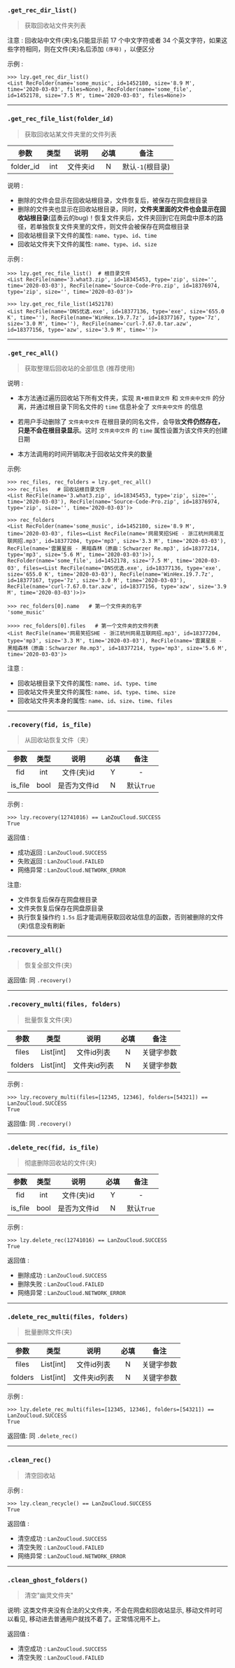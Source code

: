 ### `.get_rec_dir_list()`
> 获取回收站文件夹列表

注意 : 回收站中文件(夹)名只能显示前 17 个中文字符或者 34 个英文字符，如果这些字符相同，则在文件(夹)名后添加 `(序号)` ，以便区分

示例 :
```
>>> lzy.get_rec_dir_list()
<List RecFolder(name='some_music', id=1452180, size='8.9 M', time='2020-03-03', files=None), RecFolder(name='some_file', id=1452178, size='7.5 M', time='2020-03-03', files=None)>
```

---

### `.get_rec_file_list(folder_id)`
> 获取回收站某文件夹里的文件列表

|参数|类型|说明|必填|备注|  
|:---:|:---:|:---:|:---:|:---:|
|folder_id|int|文件夹id|N|默认`-1`(根目录)|

说明 :
- 删除的文件会显示在回收站根目录，文件恢复后，被保存在网盘根目录
- 删除的文件夹也显示在回收站根目录，同时，**文件夹里面的文件也会显示在回收站根目录**(蓝奏云的bug)！恢复文件夹后，文件夹回到它在网盘中原本的路径，若单独恢复文件夹里的文件，则文件会被保存在网盘根目录
- 回收站根目录下文件的属性: `name`、`type`、`id`、`time`
- 回收站文件夹下文件的属性: `name`、`type`、`id`、`size`

示例 : 
```
>>> lzy.get_rec_file_list()  # 根目录文件
<List RecFile(name='3.what3.zip', id=18345453, type='zip', size='', time='2020-03-03'), RecFile(name='Source-Code-Pro.zip', id=18376974, type='zip', size='', time='2020-03-03')>

>>> lzy.get_rec_file_list(1452178)
<List RecFile(name='DNS优选.exe', id=18377136, type='exe', size='655.0 K', time=''), RecFile(name='WinHex.19.7.7z', id=18377167, type='7z', size='3.0 M', time=''), RecFile(name='curl-7.67.0.tar.azw', id=18377156, type='azw', size='3.9 M', time='')>

```

---

### `.get_rec_all()`  
> 获取整理后回收站的全部信息 (推荐使用)

说明 :
- 本方法通过遍历回收站下所有文件夹，实现 `真•根目录文件` 和 `文件夹中文件` 的分离，并通过根目录下同名文件的 `time` 信息补全了 `文件夹中文件` 的信息

- 若用户手动删除了 `文件夹中文件` 在根目录的同名文件，会导致**文件仍然存在，只是不会在根目录显示**。这时 `文件夹中文件` 的 `time` 属性设置为该文件夹的创建日期

- 本方法调用的时间开销取决于回收站文件夹的数量

示例: 
```
>>> rec_files, rec_folders = lzy.get_rec_all()
>>> rec_files   # 回收站根目录文件
<List RecFile(name='3.what3.zip', id=18345453, type='zip', size='', time='2020-03-03'), RecFile(name='Source-Code-Pro.zip', id=18376974, type='zip', size='', time='2020-03-03')>

>>> rec_folders
<List RecFolder(name='some_music', id=1452180, size='8.9 M', time='2020-03-03', files=<List RecFile(name='网易笑招SHE - 浙江杭州网易互联网招.mp3', id=18377204, type='mp3', size='3.3 M', time='2020-03-03'), RecFile(name='雲翼星辰 - 黑暗森林（原曲：Schwarzer Re.mp3', id=18377214, type='mp3', size='5.6 M', time='2020-03-03')>), RecFolder(name='some_file', id=1452178, size='7.5 M', time='2020-03-03', files=<List RecFile(name='DNS优选.exe', id=18377136, type='exe', size='655.0 K', time='2020-03-03'), RecFile(name='WinHex.19.7.7z', id=18377167, type='7z', size='3.0 M', time='2020-03-03'), RecFile(name='curl-7.67.0.tar.azw', id=18377156, type='azw', size='3.9 M', time='2020-03-03')>)>

>>> rec_folders[0].name   # 第一个文件夹的名字
'some_music'

>>>> rec_folders[0].files   # 第一个文件夹的文件列表
<List RecFile(name='网易笑招SHE - 浙江杭州网易互联网招.mp3', id=18377204, type='mp3', size='3.3 M', time='2020-03-03'), RecFile(name='雲翼星辰 - 黑暗森林（原曲：Schwarzer Re.mp3', id=18377214, type='mp3', size='5.6 M', time='2020-03-03')>
```

注意 :
- 回收站根目录下文件的属性: `name`、`id`、`type`、`time`
- 回收站文件夹里文件的属性: `name`、`id`、`type`、`time`、`size`
- 回收站文件夹本身的属性: `name`、`id`、`size`、`time`、`files`

---

### `.recovery(fid, is_file)`  
> 从回收站恢复文件（夹）

|参数|类型|说明|必填|备注|  
|:---:|:---:|:---:|:---:|:---:|
|fid|int|文件(夹)id|Y|-|
|is_file|bool|是否为文件id|N|默认`True`|

示例 : 
```pydocstring
>>> lzy.recovery(12741016) == LanZouCloud.SUCCESS
True
```

返回值 : 
- 成功返回 : `LanZouCloud.SUCCESS`
- 失败返回 : `LanZouCloud.FAILED`
- 网络异常 : `LanZouCloud.NETWORK_ERROR`

注意: 
- 文件恢复后保存在网盘根目录
- 文件夹恢复后保存在网盘原目录
- 执行恢复操作约 `1.5s` 后才能调用获取回收站信息的函数，否则被删除的文件(夹)信息没有刷新

---

### `.recovery_all()`  
> 恢复全部文件(夹)

返回值: 同 `.recovery()`

---

### `.recovery_multi(files, folders)`  
> 批量恢复文件(夹)

|参数|类型|说明|必填|备注|  
|:---:|:---:|:---:|:---:|:---:|
|files|List[int]|文件id列表|N|关键字参数|
|folders|List[int]|文件夹id列表|N|关键字参数|

示例 :
```pydocstring
>>> lzy.recovery_multi(files=[12345, 12346], folders=[54321]) == LanZouCloud.SUCCESS
True
```

返回值: 同 `.recovery()`

---


### `.delete_rec(fid, is_file)`
> 彻底删除回收站的文件(夹)

|参数|类型|说明|必填|备注|  
|:---:|:---:|:---:|:---:|:---:|
|fid|int|文件(夹)id|Y|-|
|is_file|bool|是否为文件id|N|默认`True`|

示例 : 
```pydocstring
>>> lzy.delete_rec(12741016) == LanZouCloud.SUCCESS
True
```

返回值 : 
- 删除成功 : `LanZouCloud.SUCCESS`
- 删除失败 : `LanZouCloud.FAILED` 
- 网络异常 : `LanZouCloud.NETWORK_ERROR`

---

### `.delete_rec_multi(files, folders)`  
> 批量删除文件(夹)

|参数|类型|说明|必填|备注|  
|:---:|:---:|:---:|:---:|:---:|
|files|List[int]|文件id列表|N|关键字参数|
|folders|List[int]|文件夹id列表|N|关键字参数|

示例 :
```pydocstring
>>> lzy.delete_rec_multi(files=[12345, 12346], folders=[54321]) == LanZouCloud.SUCCESS
True
```

返回值: 同 `.delete_rec()`

---

### `.clean_rec()`  
> 清空回收站

示例 :
```pydocstring
>>> lzy.clean_recycle() == LanZouCloud.SUCCESS
True
```

返回值 : 
- 清空成功 : `LanZouCloud.SUCCESS`
- 清空失败 : `LanZouCloud.FAILED`
- 网络异常 : `LanZouCloud.NETWORK_ERROR`

---

### `.clean_ghost_folders()`  
> 清空"幽灵文件夹"

说明: 这类文件夹没有合法的父文件夹，不会在网盘和回收站显示, 移动文件时可以看见, 移动进去普通用户就找不着了。正常情况用不上。

返回值 : 
- 清空成功 : `LanZouCloud.SUCCESS`
- 清空失败 : `LanZouCloud.FAILED`

